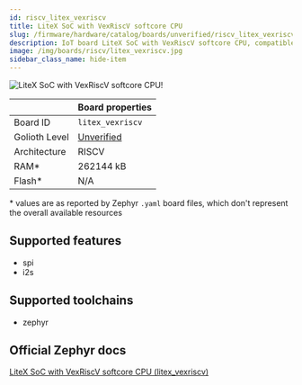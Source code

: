 ```yaml
---
id: riscv_litex_vexriscv
title: LiteX SoC with VexRiscV softcore CPU
slug: /firmware/hardware/catalog/boards/unverified/riscv_litex_vexriscv
description: IoT board LiteX SoC with VexRiscV softcore CPU, compatible with Golioth at unverified level.
image: /img/boards/riscv/litex_vexriscv.jpg
sidebar_class_name: hide-item
---
```


[//]: # (This is an auto-generated file, do not edit! Changes to it will be lost upon re-generation)

![LiteX SoC with VexRiscV softcore CPU!](/img/boards/riscv/litex_vexriscv.jpg "LiteX SoC with VexRiscV softcore CPU")

|                | Board properties     |
| -------------  | -------------------- |
| Board ID       | `litex_vexriscv` |
| Golioth Level  | [Unverified](/firmware/hardware#unverified-boards) |
| Architecture   | RISCV |
| RAM*           | 262144 kB |
| Flash*         | N/A |

\* values are as reported by Zephyr `.yaml` board files, which don't represent the overall available resources



## Supported features

* spi
* i2s

## Supported toolchains

* zephyr

## Official Zephyr docs

[LiteX SoC with VexRiscV softcore CPU (litex_vexriscv)](https://docs.zephyrproject.org/3.6.0/boards/riscv/litex_vexriscv/doc/index.html)
